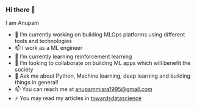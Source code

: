 ### Hi there 👋

I am Anupam

- 🔭 I’m currently working on building MLOps platforms using different tools and technologies
- 📫 I work as a ML engineer
- 🌱 I’m currently learning reinforcement learning
- 👯 I’m looking to collaborate on building ML apps which will benefit the society
- 💬 Ask me about Python, Machine learning, deep learning and building things in general!
- 📫 You can reach me at anupammisra1995@gmail.com
- ⚡ You may read my articles in [towardsdatascience](https://medium.com/@shiftcoder-95)
